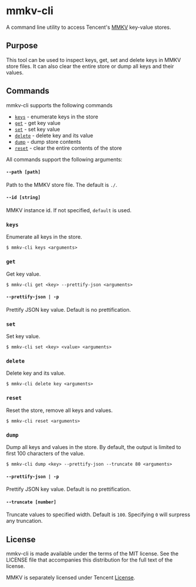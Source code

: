 # mmkv-cli

A command line utility to access Tencent's [MMKV](https://github.com/Tencent/MMKV) key-value stores.

## Purpose

This tool can be used to inspect keys, get, set and delete keys in MMKV store files. It can also clear the entire store or dump all keys and their values.

## Commands

mmkv-cli supports the following commands

- [`keys`](#keys) - enumerate keys in the store
- [`get`](#get) - get key value
- [`set`](#set) - set key value
- [`delete`](#delete) - delete key and its value
- [`dump`](#dump) - dump store contents
- [`reset`](#reset) - clear the entire contents of the store

All commands support the following arguments:

#### `--path [path]`

Path to the MMKV store file. The default is `./`.

#### `--id [string]`

MMKV instance id. If not specified, `default` is used.

### `keys`

Enumerate all keys in the store.

```
$ mmkv-cli keys <arguments>
```

### `get`

Get key value.

```
$ mmkv-cli get <key> --prettify-json <arguments>
```

#### `--prettify-json | -p`

Prettify JSON key value. Default is no prettification.

### `set`

Set key value.

```
$ mmkv-cli set <key> <value> <arguments>
```

### `delete`

Delete key and its value.

```
$ mmkv-cli delete key <arguments>
```

### `reset`

Reset the store, remove all keys and values.

```
$ mmkv-cli reset <arguments>
```

### `dump`

Dump all keys and values in the store. By default, the output is limited to first 100 characters of the value.

```
$ mmkv-cli dump <key> --prettify-json --truncate 80 <arguments>
```

#### `--prettify-json | -p`

Prettify JSON key value. Default is no prettification.

#### `--truncate [number]`

Truncate values to specified width. Default is `100`. Specifying `0` will surpress any truncation.


## License

mmkv-cli is made available under the terms of the MIT license.  See the
LICENSE file that accompanies this distribution for the full text of the
license.

MMKV is separately licensed under Tencent [License](https://github.com/Tencent/MMKV/blob/master/LICENSE.TXT).